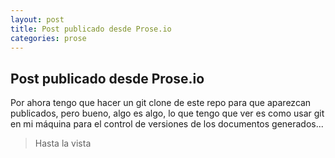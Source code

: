 ```yaml
---
layout: post
title: Post publicado desde Prose.io
categories: prose
---
```


## Post publicado desde Prose.io

Por ahora tengo que hacer un git clone de este repo para que aparezcan publicados, pero bueno, algo es algo, lo que tengo que ver es como usar git en mi máquina para el control de versiones de los documentos generados...

> Hasta la vista
